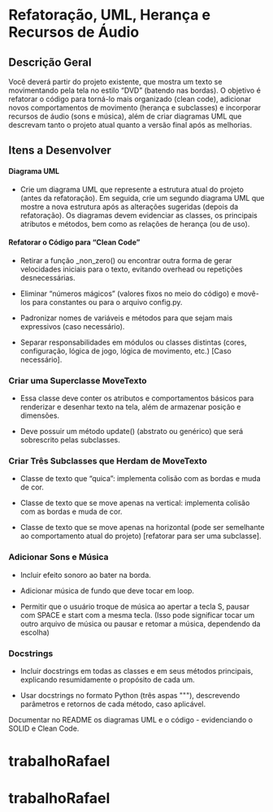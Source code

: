 #  Refatoração, UML, Herança e Recursos de Áudio

## Descrição Geral
Você deverá partir do projeto existente, que mostra um texto se movimentando pela tela no estilo “DVD” (batendo nas bordas). O objetivo é refatorar o código para torná-lo mais organizado (clean code), adicionar novos comportamentos de movimento (herança e subclasses) e incorporar recursos de áudio (sons e música), além de criar diagramas UML que descrevam tanto o projeto atual quanto a versão final após as melhorias.


## Itens a Desenvolver
#### Diagrama UML

- Crie um diagrama UML que represente a estrutura atual do projeto (antes da refatoração).
Em seguida, crie um segundo diagrama UML que mostre a nova estrutura após as alterações sugeridas (depois da refatoração).
Os diagramas devem evidenciar as classes, os principais atributos e métodos, bem como as relações de herança (ou de uso).


#### Refatorar o Código para “Clean Code”

- Retirar a função _non_zero() ou encontrar outra forma de gerar velocidades iniciais para o texto, evitando overhead ou repetições desnecessárias.

- Eliminar “números mágicos” (valores fixos no meio do código) e movê-los para constantes ou para o arquivo config.py.
  
- Padronizar nomes de variáveis e métodos para que sejam mais expressivos (caso necessário).
  
- Separar responsabilidades em módulos ou classes distintas (cores, configuração, lógica de jogo, lógica de movimento, etc.) [Caso necessário].

### Criar uma Superclasse MoveTexto

- Essa classe deve conter os atributos e comportamentos básicos para renderizar e desenhar texto na tela, além de armazenar posição e dimensões.

- Deve possuir um método update() (abstrato ou genérico) que será sobrescrito pelas subclasses.

### Criar Três Subclasses que Herdam de MoveTexto

- Classe de texto que “quica”: implementa colisão com as bordas e muda de cor.
  
- Classe de texto que se move apenas na vertical: implementa colisão com as bordas e muda de cor.
  
- Classe de texto que se move apenas na horizontal (pode ser semelhante ao comportamento atual do projeto) [refatorar para ser uma subclasse].
  

### Adicionar Sons e Música

- Incluir efeito sonoro ao bater na borda.
  
- Adicionar música de fundo que deve tocar em loop.
  
- Permitir que o usuário troque de música ao apertar a tecla S, pausar com SPACE e start com a mesma tecla. (Isso pode significar tocar um outro arquivo de música ou pausar e retomar a música, dependendo da escolha)

### Docstrings

- Incluir docstrings em todas as classes e em seus métodos principais, explicando resumidamente o propósito de cada um.
  
- Usar docstrings no formato Python (três aspas """), descrevendo parâmetros e retornos de cada método, caso aplicável.

Documentar no README os diagramas UML e o código - evidenciando o SOLID e Clean Code.
  
 



# trabalhoRafael
# trabalhoRafael
